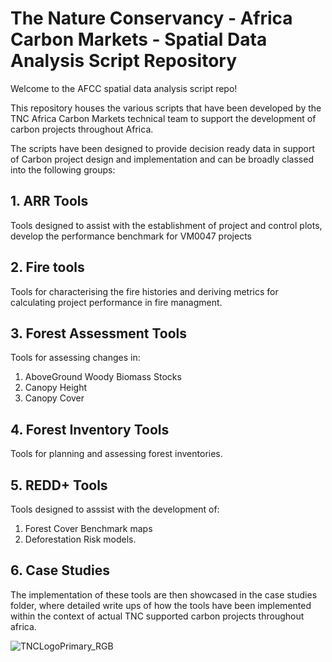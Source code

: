 # The Nature Conservancy - Africa Carbon Markets - Spatial Data Analysis Script Repository
Welcome to the AFCC spatial data analysis script repo!

This repository houses the various scripts that have been developed by the TNC Africa Carbon Markets technical team to support the development of carbon projects throughout Africa.

The scripts have been designed to provide decision ready data in support of Carbon project design and implementation and can be broadly classed into the following groups:

## 1. ARR Tools
Tools designed to assist with the establishment of project and control plots, develop the performance benchmark for VM0047 projects

## 2. Fire tools
Tools for characterising the fire histories and deriving metrics for calculating project performance in fire managment. 

## 3. Forest Assessment Tools 
Tools for assessing changes in:
1. AboveGround Woody Biomass Stocks
2. Canopy Height
3. Canopy Cover
   
## 4. Forest Inventory Tools
Tools for planning and assessing forest inventories.

## 5. REDD+ Tools
Tools designed to asssist with the development of:
1. Forest Cover Benchmark maps
2. Deforestation Risk models.

## 6. Case Studies
The implementation of these tools are then showcased in the case studies folder, where detailed write ups of how the tools have been implemented within the context of actual TNC supported carbon projects throughout africa.



![TNCLogoPrimary_RGB](https://github.com/user-attachments/assets/607611a0-ca89-4bab-8abf-1a1dd48ef4ef)

